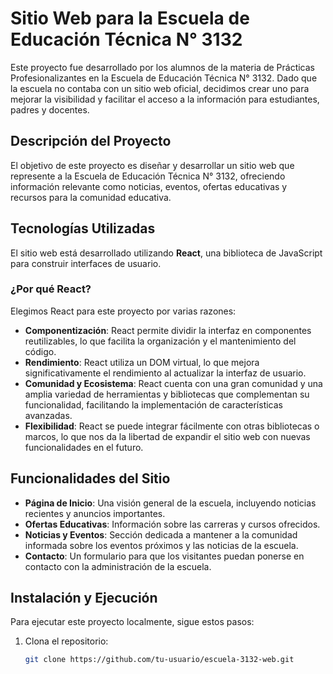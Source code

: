 # Sitio Web para la Escuela de Educación Técnica N° 3132

Este proyecto fue desarrollado por los alumnos de la materia de Prácticas Profesionalizantes en la Escuela de Educación Técnica N° 3132. Dado que la escuela no contaba con un sitio web oficial, decidimos crear uno para mejorar la visibilidad y facilitar el acceso a la información para estudiantes, padres y docentes.

## Descripción del Proyecto

El objetivo de este proyecto es diseñar y desarrollar un sitio web que represente a la Escuela de Educación Técnica N° 3132, ofreciendo información relevante como noticias, eventos, ofertas educativas y recursos para la comunidad educativa.

## Tecnologías Utilizadas

El sitio web está desarrollado utilizando **React**, una biblioteca de JavaScript para construir interfaces de usuario.

### ¿Por qué React?

Elegimos React para este proyecto por varias razones:

- **Componentización**: React permite dividir la interfaz en componentes reutilizables, lo que facilita la organización y el mantenimiento del código.
- **Rendimiento**: React utiliza un DOM virtual, lo que mejora significativamente el rendimiento al actualizar la interfaz de usuario.
- **Comunidad y Ecosistema**: React cuenta con una gran comunidad y una amplia variedad de herramientas y bibliotecas que complementan su funcionalidad, facilitando la implementación de características avanzadas.
- **Flexibilidad**: React se puede integrar fácilmente con otras bibliotecas o marcos, lo que nos da la libertad de expandir el sitio web con nuevas funcionalidades en el futuro.

## Funcionalidades del Sitio

- **Página de Inicio**: Una visión general de la escuela, incluyendo noticias recientes y anuncios importantes.
- **Ofertas Educativas**: Información sobre las carreras y cursos ofrecidos.
- **Noticias y Eventos**: Sección dedicada a mantener a la comunidad informada sobre los eventos próximos y las noticias de la escuela.
- **Contacto**: Un formulario para que los visitantes puedan ponerse en contacto con la administración de la escuela.

## Instalación y Ejecución

Para ejecutar este proyecto localmente, sigue estos pasos:

1. Clona el repositorio:
   ```bash
   git clone https://github.com/tu-usuario/escuela-3132-web.git
